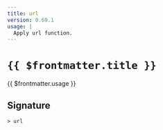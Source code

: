 ```yaml
---
title: url
version: 0.69.1
usage: |
  Apply url function.
---
```


# <code>{{ $frontmatter.title }}</code>

<div style='white-space: pre-wrap;'>{{ $frontmatter.usage }}</div>

## Signature

```> url ```
